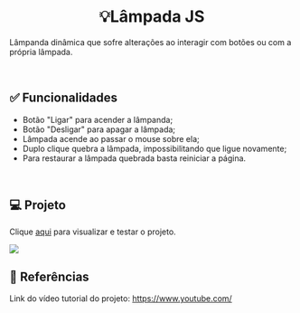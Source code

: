 <h1 align="center">💡Lâmpada JS</h1>

<p>Lâmpanda dinâmica que sofre alterações ao interagir com botões ou com a própria lâmpada.</p><br>

<h2>✅ Funcionalidades</h2>
<ul>
  <li>Botão "Ligar" para acender a lâmpanda;</li>
  <li>Botão "Desligar" para apagar a lâmpada;</li>
  <li>Lâmpada acende ao passar o mouse sobre ela;</li>
  <li>Duplo clique quebra a lâmpada, impossibilitando que ligue novamente;</li>
  <li>Para restaurar a lâmpada quebrada basta reiniciar a página.</li>
</ul><br>

<h2>💻 Projeto</h2>

<p>Clique <a href="https://thainno.github.io/Lampada-JS/">aqui</a> para visualizar e testar o projeto.</p

<img src="https://github.com/Thainno/Lampada-JS/blob/main/imagens/Pr%C3%A9via%20Lampada-JS.png"></img><br>

### 

<h2>🔗 Referências</h2>
<p>Link do vídeo tutorial do projeto: <a href="https://www.youtube.com/watch?v=4r0zOW9Zn-Y&list=PLDgemkIT111AzoS1rB61sgMJbsEA4pyD2&index=2"</a>https://www.youtube.com/</p>
